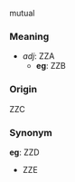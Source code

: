 mutual
### Meaning
+ _adj_: ZZA
    + __eg__: ZZB

### Origin

ZZC

### Synonym

__eg__: ZZD

+ ZZE


